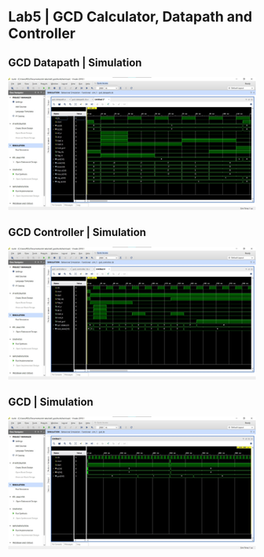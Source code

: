 # Lab5 | GCD Calculator, Datapath and Controller

## GCD Datapath | Simulation

![](./ss/gcd_datapath_tb.jpg)

## GCD Controller | Simulation

![](./ss/gcd_controller_tb.jpg)

## GCD | Simulation

![](./ss/gcd_tb.jpg)
